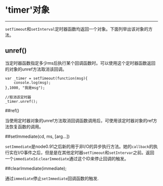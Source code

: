 # 'timer'对象

---

`setTimeout`和`setInterval`定时器函数均返回一个对象。下面列举出该对象的方法。



## unref()

当定时器函数指定多少ms后执行某个回调函数时。可以使用这个定时器函数返回的对象的unref方法取消该回调。

	var _timer = setTimeout(function(msg){
		console.log(msg);
	},1000, "我是msg");

	//取消该定时器
	_timer.unref();


##ref()

当使用定时器对象的unref方法取消回调函数调用后，可使用该定时器对象的ref方法恢复函数的调用。



##setImmediate(cd, ms, [arg...])

`setImmediate`是node0.91之后新的用于非I/O的异步执行方法。她的`callback`的执行实在I/O事件之后，但是是在其他定时器`setTimeout`和`setIntervar`之前。返回一个`immediateId`.`clearImmediate`通过这个ID来停止回调的触发。

##clearImmediate(immediate);

通过`immediate`停止`setImmediate`回调函数的触发.




